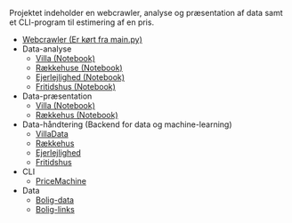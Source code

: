 Projektet indeholder en webcrawler, analyse og præsentation af data samt et CLI-program til estimering af en pris.

* [Webcrawler (Er kørt fra main.py)](tools/)
* Data-analyse
    - [Villa (Notebook)](villa.ipynb)
    - [Rækkehuse (Notebook)](raekkehus.ipynb)
    - [Ejerlejlighed (Notebook)](Ejerlejlighed.ipynb)
    - [Fritidshus (Notebook)](Fritidshus.ipynb)
* Data-præsentation
    - [Villa (Notebook)](villa_presentation.ipynb)
    - [Rækkehus (Notebook)](raekkehus_presentation.ipynb)
* Data-håndtering (Backend for data og machine-learning)
    - [VillaData](classes/VillaData.py)
    - [Rækkehus](classes/Raekkehus.py)
    - [Ejerlejlighed](classes/EjerlejlighedData.py)
    - [Fritidshus](classes/Fritidshus.py)
* CLI
    - [PriceMachine](PriceMachine.py)
* Data
    - [Bolig-data](data/house_data.csv)
    - [Bolig-links](data/links.csv)
